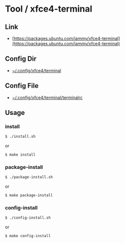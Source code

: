 
# Tool / xfce4-terminal


## Link

* [https://packages.ubuntu.com/jammy/xfce4-terminal](https://packages.ubuntu.com/jammy/xfce4-terminal)


## Config Dir

* [~/.config/xfce4/terminal](config/xfce4-terminal)


## Config File

* [~/.config/xfce4/terminal/terminalrc](config/xfce4-terminal/terminalrc)


## Usage

### install

``` sh
$ ./install.sh
```

or

``` sh
$ make install
```


### package-install

``` sh
$ ./package-install.sh
```

or

``` sh
$ make package-install
```


### config-install

``` sh
$ ./config-install.sh
```

or

``` sh
$ make config-install
```

